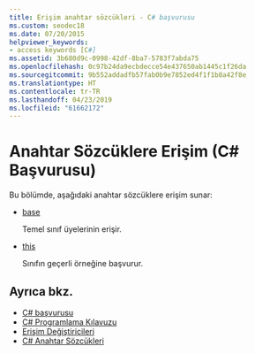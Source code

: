```yaml
---
title: Erişim anahtar sözcükleri - C# başvurusu
ms.custom: seodec18
ms.date: 07/20/2015
helpviewer_keywords:
- access keywords [C#]
ms.assetid: 3b680d9c-0998-42df-8ba7-5783f7abda75
ms.openlocfilehash: 0c97b24da9ecbdecce54e437650ab1445c1f26da
ms.sourcegitcommit: 9b552addadfb57fab0b9e7852ed4f1f1b8a42f8e
ms.translationtype: HT
ms.contentlocale: tr-TR
ms.lasthandoff: 04/23/2019
ms.locfileid: "61662172"
---
```

# <a name="access-keywords-c-reference"></a>Anahtar Sözcüklere Erişim (C# Başvurusu)
Bu bölümde, aşağıdaki anahtar sözcüklere erişim sunar:  
  
- [base](../../../csharp/language-reference/keywords/base.md)  
  
     Temel sınıf üyelerinin erişir.  
  
- [this](../../../csharp/language-reference/keywords/this.md)  
  
     Sınıfın geçerli örneğine başvurur.  
  
## <a name="see-also"></a>Ayrıca bkz.

- [C# başvurusu](../../../csharp/language-reference/index.md)
- [C# Programlama Kılavuzu](../../../csharp/programming-guide/index.md)
- [Erişim Değiştiricileri](../../../csharp/language-reference/keywords/access-modifiers.md)
- [C# Anahtar Sözcükleri](../../../csharp/language-reference/keywords/index.md)
